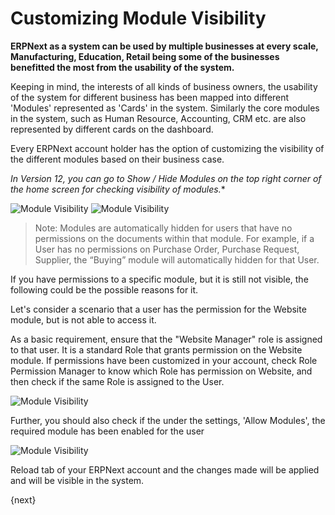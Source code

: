 <!-- add-breadcrumbs -->
# Customizing Module Visibility

**ERPNext as a system can be used by multiple businesses at every scale, Manufacturing, Education, Retail being some of the businesses benefitted the most from the usability of the system.**

Keeping in mind, the interests of all kinds of business owners, the usability of the system for different business has been mapped into different 'Modules' represented as 'Cards' in the system. Similarly the core modules in the system, such as Human Resource, Accounting, CRM etc. are also represented by different cards on the dashboard.

Every ERPNext account holder has the option of customizing the visibility of the different modules based on their business case.

*In Version 12, you can go to Show / Hide Modules on the top right corner of the home screen for checking visibility of modules.**

<img alt="Module Visibility" class="screenshot" src="{{docs_base_url}}/v13/assets/img/customize/customize-module-visibility-2.png">

<img alt="Module Visibility" class="screenshot" src="{{docs_base_url}}/v13/assets/img/customize/customize-module-visibility.gif">

> Note: Modules are automatically hidden for users that have no permissions on the documents within that module. For example, if a User has no permissions on Purchase Order, Purchase Request, Supplier, the “Buying” module will automatically hidden for that User.

If you have permissions to a specific module, but it is still not visible, the following could be the possible reasons for it.

Let's consider a scenario that a user has the permission for the Website module, but is not able to access it.

As a basic requirement, ensure that the "Website Manager" role is assigned to that user. It is a standard Role that grants permission on the Website module. If permissions have been customized in your account, check Role Permission Manager to know which Role has permission on Website, and then check if the same Role is assigned to the User.

<img alt="Module Visibility" class="screenshot" src="{{docs_base_url}}/v13/assets/img/customize/customize-module-visibility-4.png">

Further, you should also check if the under the settings, 'Allow Modules', the required module has been enabled for the user

<img alt="Module Visibility" class="screenshot" src="{{docs_base_url}}/v13/assets/img/customize/customize-module-visibility-1.png">

Reload tab of your ERPNext account and the changes made will be applied and will be visible in the system.

{next}

